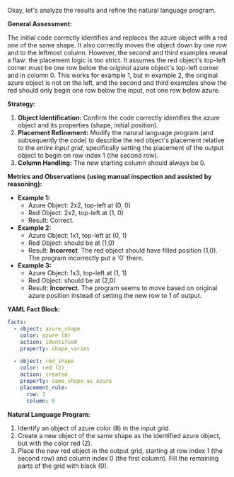 Okay, let's analyze the results and refine the natural language program.

**General Assessment:**

The initial code correctly identifies and replaces the azure object with a red one of the same shape. It also correctly moves the object down by one row and to the leftmost column. However, the second and third examples reveal a flaw: the placement logic is too strict. It assumes the red object's top-left corner *must* be one row below the *original* azure object's top-left corner and in column 0. This works for example 1, but in example 2, the original azure object is not on the left, and the second and third examples show the red should only begin one row below the input, not one row below azure.

**Strategy:**

1.  **Object Identification:** Confirm the code correctly identifies the azure object and its properties (shape, initial position).
2.  **Placement Refinement:** Modify the natural language program (and subsequently the code) to describe the red object's placement relative to the *entire input grid*, specifically setting the placement of the output object to begin on row index 1 (the second row).
3.  **Column Handling:** The new starting column should always be 0.

**Metrics and Observations (using manual inspection and assisted by reasoning):**

*   **Example 1:**
    *   Azure Object: 2x2, top-left at (0, 0)
    *   Red Object: 2x2, top-left at (1, 0)
    *   Result: Correct.
*   **Example 2:**
    *   Azure Object: 1x1, top-left at (0, 1)
    *   Red Object:  should be at (1,0)
    *  Result: **Incorrect**. The red object should have filled position (1,0). The program incorrectly put a '0' there.
*   **Example 3:**
    *   Azure Object: 1x3, top-left at (1, 1)
    *   Red Object: should be at (2,0)
    *   Result: **Incorrect.** The program seems to move based on original azure position instead of setting the new row to 1 of output.

**YAML Fact Block:**


```yaml
facts:
  - object: azure_shape
    color: azure (8)
    action: identified
    property: shape_varies

  - object: red_shape
    color: red (2)
    action: created
    property: same_shape_as_azure
    placement_rule:
      row: 1
      column: 0
```


**Natural Language Program:**

1.  Identify an object of azure color (8) in the input grid.
2.  Create a new object of the same shape as the identified azure object, but with the color red (2).
3.  Place the new red object in the output grid, starting at row index 1 (the second row) and column index 0 (the first column). Fill the remaining parts of the grid with black (0).

